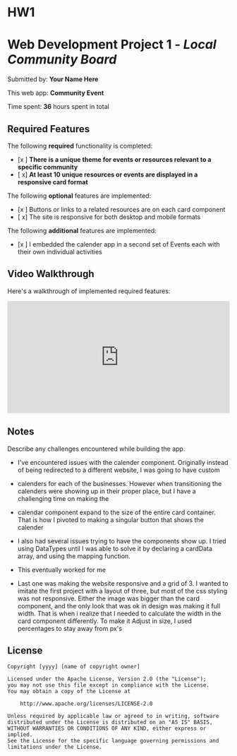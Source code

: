 # HW1



# Web Development Project 1 - *Local Community Board*

Submitted by: **Your Name Here**

This web app: **Community Event**

Time spent: **36** hours spent in total

## Required Features

The following **required** functionality is completed:

- [x ] **There is a unique theme for events or resources relevant to a specific community**
- [ x] **At least 10 unique resources or events are displayed in a responsive card format**

The following **optional** features are implemented:

- [x ] Buttons or links to a related resources are on each card component
- [ x] The site is responsive for both desktop and mobile formats

The following **additional** features are implemented:

* [x ]  I embedded the calender app in a second set of Events each with their own individual activities

## Video Walkthrough

Here's a walkthrough of implemented required features:

<div style="position: relative; padding-bottom: 50.416666666666664%; height: 0;"><iframe src="https://www.loom.com/embed/c3c12656faef4ec1a33663932f6ecb30?sid=9e0ea452-ddae-4321-ac87-71458df29d5c" frameborder="0" webkitallowfullscreen mozallowfullscreen allowfullscreen style="position: absolute; top: 0; left: 0; width: 100%; height: 100%;"></iframe></div>

## Notes

Describe any challenges encountered while building the app.
- I've encountered issues with the calender component. Originally instead of being redirected to a different website, I was going to have custom
- calenders for each of the businesses. However when transitioning the calenders were showing up in their proper place, but I have a challenging time on making the
- calendar component expand to the size of the entire card container. That is how I pivoted to making a singular button that shows the calender

- I also had several issues trying to have the components show up. I tried using DataTypes <Card> until I was able to solve it by declaring a cardData array, and using the mapping function.
- This eventually worked for me

- Last one was making the website responsive and a grid of 3. I wanted to imitate the first project with a layout of three, but most of the css styling was not responsive. Either the image was bigger than the card component, and the only look that was ok in design was making it full width. That is when i realize that I needed to calculate the width in the card component differently. To make it Adjust in size, I used percentages to stay away from px's
## License

    Copyright [yyyy] [name of copyright owner]

    Licensed under the Apache License, Version 2.0 (the "License");
    you may not use this file except in compliance with the License.
    You may obtain a copy of the License at

        http://www.apache.org/licenses/LICENSE-2.0

    Unless required by applicable law or agreed to in writing, software
    distributed under the License is distributed on an "AS IS" BASIS,
    WITHOUT WARRANTIES OR CONDITIONS OF ANY KIND, either express or implied.
    See the License for the specific language governing permissions and
    limitations under the License.
